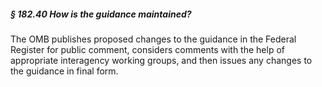 ##### § 182.40 How is the guidance maintained? #####

The OMB publishes proposed changes to the guidance in the Federal Register for public comment, considers comments with the help of appropriate interagency working groups, and then issues any changes to the guidance in final form.